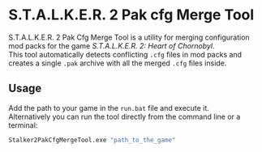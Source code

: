 # S.T.A.L.K.E.R. 2 Pak cfg Merge Tool

S.T.A.L.K.E.R. 2 Pak Cfg Merge Tool is a utility for merging configuration mod packs for the game *S.T.A.L.K.E.R. 2: Heart of Chornobyl*.  
This tool automatically detects conflicting `.cfg` files in mod packs and creates a single `.pak` archive with all the merged `.cfg` files inside.

## Usage
Add the path to your game in the `run.bat` file and execute it.  
Alternatively you can run the tool directly from the command line or a terminal:

```bat
Stalker2PakCfgMergeTool.exe "path_to_the_game"
```
